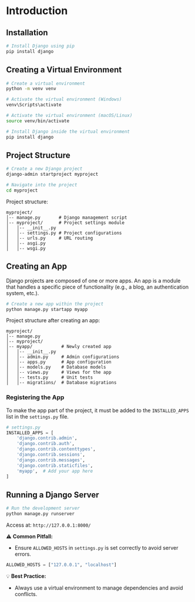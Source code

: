 # Introduction

## Installation

```sh
# Install Django using pip
pip install django
```

## Creating a Virtual Environment

```sh
# Create a virtual environment
python -m venv venv

# Activate the virtual environment (Windows)
venv\Scripts\activate

# Activate the virtual environment (macOS/Linux)
source venv/bin/activate

# Install Django inside the virtual environment
pip install django
```

## Project Structure

```sh
# Create a new Django project
django-admin startproject myproject

# Navigate into the project
cd myproject
```

Project structure:
```
myproject/
│-- manage.py       # Django management script
│-- myproject/      # Project settings module
│   │-- __init__.py
│   │-- settings.py # Project configurations
│   │-- urls.py     # URL routing
│   │-- asgi.py
│   │-- wsgi.py
```

## Creating an App

Django projects are composed of one or more apps. An app is a module that handles a specific piece of functionality (e.g., a blog, an authentication system, etc.).

```sh
# Create a new app within the project
python manage.py startapp myapp
```

Project structure after creating an app:
```
myproject/
│-- manage.py
│-- myproject/
│-- myapp/           # Newly created app
│   │-- __init__.py
│   │-- admin.py     # Admin configurations
│   │-- apps.py      # App configuration
│   │-- models.py    # Database models
│   │-- views.py     # Views for the app
│   │-- tests.py     # Unit tests
│   │-- migrations/  # Database migrations
```

### Registering the App

To make the app part of the project, it must be added to the `INSTALLED_APPS` list in the `settings.py` file.

```python
# settings.py
INSTALLED_APPS = [
    'django.contrib.admin',
    'django.contrib.auth',
    'django.contrib.contenttypes',
    'django.contrib.sessions',
    'django.contrib.messages',
    'django.contrib.staticfiles',
    'myapp',  # Add your app here
]
```

## Running a Django Server

```sh
# Run the development server
python manage.py runserver
```

Access at: `http://127.0.0.1:8000/`

⚠️ **Common Pitfall:**  
- Ensure `ALLOWED_HOSTS` in `settings.py` is set correctly to avoid server errors.
```python
ALLOWED_HOSTS = ["127.0.0.1", "localhost"]
```

💡 **Best Practice:**  
- Always use a virtual environment to manage dependencies and avoid conflicts.